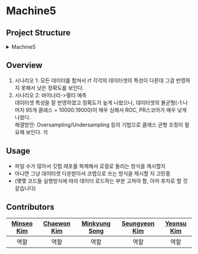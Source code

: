 # Machine5

## Project Structure

<details>
<summary>Machine5</summary>
<div markdown="1">

  ```
    Machine5
    ┣ Closed
    ┃ ┣ baseline.ipynb
    ┃ ┣ Closed_RF_old.ipynb
    ┃ ┣ Closed_RF_selected10.ipynb
    ┃ ┣ Closed_RF.ipynb
    ┃ ┗ Closed_SVM.ipynb
    ┣ Open_Binary
    ┃ ┣ baseline
    ┃ ┃ ┗ Open_Binary_KNN.ipynb
    ┃ ┣ binary_labels.csv
    ┃ ┣ Open_Binary_SVM.ipynb
    ┃ ┣ Open_Binary_RF.ipynb
    ┃ ┣ Open2_Binary_RF_selected6.ipynb
    ┃ ┗ Open2_Binary_RF_selected12.ipynb
    ┣ Open_Multi
    ┃ ┣ Open_Multi_RF.ipynb
    ┃ ┣ Open2_Multi_RF.ipynb
    ┃ ┣ Open_Multi_SVM.ipynb
    ┃ ┗ final_labels.csv
    ┣ features
    ┃ ┣ feature_information
    ┃ ┃ ┣ combined_feature_information.ipynb
    ┃ ┃ ┣ comimage.png
    ┃ ┃ ┣ comimage2.png
    ┃ ┃ ┣ mon_feature_information.ipynb
    ┃ ┃ ┣ monimage.png
    ┃ ┃ ┣ monimage2.png
    ┃ ┃ ┣ unmon_feature_information.ipynb
    ┃ ┃ ┗ unmonimage.png
    ┃ ┣ modified_datasets
    ┃ ┃ ┣ feature_generator.ipynb
    ┃ ┃ ┣ mon_features.csv
    ┃ ┃ ┣ mon_features_old.csv
    ┃ ┃ ┣ mon_labels.csv
    ┃ ┃ ┣ unmon3000_features.csv
    ┃ ┃ ┣ unmon3000_features_old.csv
    ┃ ┃ ┣ unmon_features.csv
    ┃ ┃ ┗ unmon_features_old.csv
    ┃ ┣ original_datasets
    ┃ ┃ ┣ mon_standard.pkl
    ┃ ┃ ┣ unmon_standard10.pkl
    ┃ ┃ ┗ unmon_standard10_3000.pkl
    ┃ ┗ README.md
    ┗ README.md
  ```
</div>
</details>


## Overview
  1. 시나리오 1: 모든 데이터를 합쳐서 rf
    각각의 데이터셋의 특성이 다른데 그걸 반영하지 못해서 낮은 정확도를 보인다.
  2. 시나리오 2: 바이너리->멀티 예측  
    데이터셋 특성을 잘 반영하였고 정확도가 높게 나왔으나, 데이터셋의 불균형(-1:나머지 95개 클래스 = 10000:19000)이 매우 심해서 ROC, PR스코어가 매우 낮게 나왔다.  
    해결방안: Oversampling/Undersampling 등의 기법으로 클래스 균형 조정이 필요해 보인다.
석
## Usage
* 파일 수가 많아서 깃헙 레포를 복제해서 로컬로 돌리는 방식을 제시할지   
* 아니면 그냥 데이터셋 다운받아서 코랩으로 쓰는 방식을 제시할 지 고민중  
* (몇몇 코드들 실행방식에 따라 데이터 로드하는 부분 고쳐야 함, 아마 후자로 할 것 같습니다)

## Contributors
|[Minseo Kim](https://github.com/440g)|[Chaewon Kim](https://github.com/chaewonni)|[Minkyung Song](https://github.com/miikii41)|[Seungyeon Kim](https://github.com/bleuxsy)|[Yeonsu Kim](https://github.com/sooooscode)|
|:---:|:---:|:---:|:---:|:---:|
|역할|역할|역할|역할|역할|